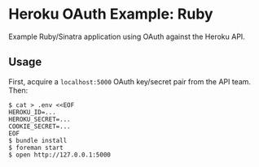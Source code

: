 # Heroku OAuth Example: Ruby

Example Ruby/Sinatra application using OAuth against the Heroku API.

## Usage

First, acquire a `localhost:5000` OAuth key/secret pair from the API team. Then:

```
$ cat > .env <<EOF
HEROKU_ID=...
HEROKU_SECRET=...
COOKIE_SECRET=...
EOF
$ bundle install
$ foreman start
$ open http://127.0.0.1:5000
```
